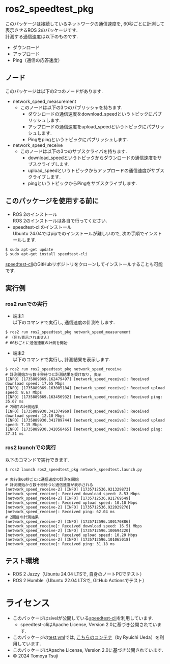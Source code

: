 # ros2_speedtest_pkg
このパッケージは接続しているネットワークの通信速度を, 60秒ごとに計測して表示させるROS 2のパッケージです.  
計測する通信速度は以下のものです.
- ダウンロード
- アップロード
- Ping（通信の応答速度）
## ノード
このパッケージは以下の2つのノードがあります.
- network_speed_measurement
    - このノードは以下の3つのパブリッシャを持ちます.
        - ダウンロードの通信速度をdownload_speedというトピックにパブリッシュします.
        - アップロードの通信速度をupload_speedというトピックにパブリッシュします.
        - Pingをpingというトピックにパブリッシュします.
- network_speed_receive
    - このノードは以下の3つのサブスクライバを持ちます.
        - download_speedというトピックからダウンロードの通信速度をサブスクライブします.
        - upload_speedというトピックからアップロードの通信速度がサブスクライブします.
        - pingというトピックからPingをサブスクライブします.
## このパッケージを使用する前に
- ROS 2のインストール  
ROS 2のインストールは各自で行ってください.
- speedtest-cliのインストール  
Ubuntu 24.04ではpipでのインストールが難しいので, 次の手順でインストールします.
```
$ sudo apt-get update
$ sudo apt-get install speedtest-cli
```
[speedtest-cli](https://github.com/sivel/speedtest-cli/?tab=readme-ov-file)のGitHubリポジトリをクローンしてインストールすることも可能です.
## 実行例
### ros2 runでの実行
- 端末1  
以下のコマンドで実行し, 通信速度の計測をします.
```
$ ros2 run ros2_speedtest_pkg network_speed_measurement
# （何も表示されません）
# 60秒ごとに通信速度の計測を開始
```
- 端末2  
以下のコマンドで実行し, 計測結果を表示します.
```
$ ros2 run ros2_speedtest_pkg network_speed_receive
# 計測開始から数十秒待つと計測結果を受け取り, 表示
[INFO] [1735889869.162479497] [network_speed_receive]: Received download speed: 17.65 Mbps
[INFO] [1735889869.163005184] [network_speed_receive]: Received upload speed: 8.67 Mbps
[INFO] [1735889869.163456932] [network_speed_receive]: Received ping: 35.67 ms
# 2回目の計測結果
[INFO] [1735889930.341374969] [network_speed_receive]: Received download speed: 12.10 Mbps
[INFO] [1735889930.341789744] [network_speed_receive]: Received upload speed: 7.15 Mbps
[INFO] [1735889930.342058465] [network_speed_receive]: Received ping: 37.31 ms
```
### ros2 launchでの実行
以下のコマンドで実行できます.
```
$ ros2 launch ros2_speedtest_pkg network_speedtest.launch.py
```
```
# 実行後60秒ごとに通信速度の計測を開始
# 計測開始から数十秒待つと通信速度が表示される
[network_speed_receive-2] [INFO] [1735712536.921329873] [network_speed_receive]: Received download speed: 8.53 Mbps
[network_speed_receive-2] [INFO] [1735712536.921769549] [network_speed_receive]: Received upload speed: 10.10 Mbps
[network_speed_receive-2] [INFO] [1735712536.922029270] [network_speed_receive]: Received ping: 62.04 ms
# 2回目の計測結果
[network_speed_receive-2] [INFO] [1735712596.100170886] [network_speed_receive]: Received download speed: 16.51 Mbps
[network_speed_receive-2] [INFO] [1735712596.100694220] [network_speed_receive]: Received upload speed: 10.20 Mbps
[network_speed_receive-2] [INFO] [1735712596.101065018] [network_speed_receive]: Received ping: 31.18 ms
```
## テスト環境
- ROS 2 Jazzy（Ubuntu 24.04 LTSで, 自身のノートPCでテスト）
- ROS 2 Humble（Ubuntu 22.04 LTSで, GitHub Actionsでテスト）
# ライセンス
- このパッケージはsivelが公開している[speedtest-cli](https://github.com/sivel/speedtest-cli/?tab=readme-ov-file)を利用しています.
    - speedtest-cliはApache License, Version 2.0に基づき公開されています.
- このパッケージの[test.yml](https://github.com/bloodlemon2/ros2_speedtest_pkg/blob/main/.github/workflows/test.yml)では, [こちらのコンテナ](https://hub.docker.com/r/ryuichiueda/ubuntu22.04-ros2)（by Ryuichi Ueda）を利用しています.
- このパッケージはApache License, Version 2.0に基づき公開されています.
- © 2024 Tomoya Tsuji
